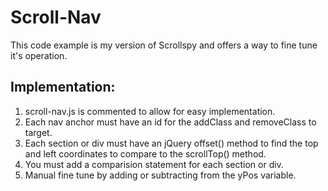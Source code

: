 # Scroll-Nav
This code example is my version of Scrollspy and offers a way to fine tune it's operation.
## Implementation:
1. scroll-nav.js is commented to allow for easy implementation.
2. Each nav anchor must have an id for the addClass and removeClass to target.
3. Each section or div must have an jQuery offset() method to find the top and left coordinates to compare to the scrollTop() method.
4. You must add a comparision statement for each section or div.
5. Manual fine tune by adding or subtracting from the yPos variable.

